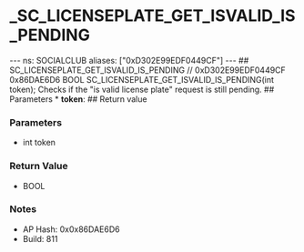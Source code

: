 # _SC_LICENSEPLATE_GET_ISVALID_IS_PENDING

--- ns: SOCIALCLUB aliases: ["0xD302E99EDF0449CF"] --- ## SC_LICENSEPLATE_GET_ISVALID_IS_PENDING  // 0xD302E99EDF0449CF 0x86DAE6D6 BOOL SC_LICENSEPLATE_GET_ISVALID_IS_PENDING(int token);  Checks if the "is valid license plate" request is still pending.  ## Parameters * **token**:  ## Return value

### Parameters
* int token

### Return Value
* BOOL

### Notes
* AP Hash: 0x0x86DAE6D6
* Build: 811

